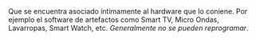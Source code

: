 Que se encuentra asociado íntimamente al hardware que lo coniene. Por ejemplo el software de artefactos como Smart TV, Micro Ondas, Lavarropas, Smart Watch, etc.
*Generalmente no se pueden reprogramar*.